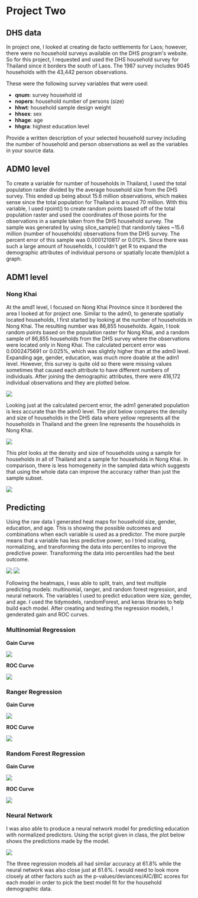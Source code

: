 # Project Two

## DHS data

In project one, I looked at creating de facto settlements for Laos; however, there were no household surveys available on the DHS program's website. 
So for this project, I requested and used the DHS household survey for Thailand since it borders the south of Laos.
The 1987 survey includes 9045 households with the 43,442 person observations.

These were the following survey variables that were used:

* **qnum**: survey household id
* **nopers**: household number of persons (size)
* **hhwt**: household sample design weight
* **hhsex**: sex
* **hhage**: age
* **hhgra**: highest education level

Provide a written description of your selected household survey including the number of household and person 
observations as well as the variables in your source data.


## ADM0 level

To create a variable for number of households in Thailand, I used the total population raster divided by the average household size from the DHS survey.
This ended up being about 15.6 million observations, which makes sense since the total population for Thailand is around 70 million.
With this variable, I used rpoint() to create random points based off of the total population raster and used the coordinates of those points for the observations in a sample taken from the DHS household survey.
The sample was generated by using slice_sample() that randomly takes ~15.6 million (number of households) observations from the DHS survey.
The percent error of this sample was 0.0001210817 or 0.012%.
Since there was such a large amount of households, I couldn't get R to expand the demographic attributes of individual persons or spatially locate them/plot a graph.

## ADM1 level
### Nong Khai

At the amd1 level, I focused on Nong Khai Province since it bordered the area I looked at for project one.
Similar to the adm0, to generate spatially located households, I first started by looking at the number of households in Nong Khai.
The resulting number was 86,855 households.
Again, I took random points based on the population raster for Nong Khai, and a random sample of 86,855 households from the DHS survey where the observations were located only in Nong Khai.
The calculated percent error was 0.0002475691 or 0.025%, which was slightly higher than at the adm0 level.
Expanding age, gender, education, was much more doable at the adm1 level.
However, this survey is quite old so there were missing values sometimes that caused each attribute to have different numbers of individuals.
After joining the demographic attributes, there were 416,172 individual observations and they are plotted below.

![](nk.png)

Looking just at the calculated percent error, the adm1 generated population is less accurate than the adm0 level.
The plot below compares the density and size of households in the DHS data where yellow represents all the households in Thailand and the green line represents the households in Nong Khai.

![](dp1.png)


This plot looks at the density and size of households using a sample for households in all of Thailand and a sample for households in Nong Khai. In comparison, there is less homogeneity in the sampled data which suggests that using the whole data can improve the accuracy rather than just the sample subset.

![](dp2.png)


## Predicting

Using the raw data I generated heat maps for household size, gender, education, and age. 
This is showing the possible outcomes and combinations when each variable is used as a predictor.
The more purple means that a variable has less predictive power, so I tried scaling, normalizing, and transforming the data into percentiles to improve the predictive power.
Transforming the data into percentiles had the best outcome.

![](raw.png)
![](percent.png)

Following the heatmaps, I was able to split, train, and test multiple predicting models: multinomial, ranger, and random forest regression, and neural network.
The variables I used to predict education were size, gender, and age.
I used the tidymodels, randomForest, and keras libraries to help build each model.
After creating and testing the regression models, I genderated gain and ROC curves.

### Multinomial Regression

**Gain Curve**

![](mgain.png)

**ROC Curve**

![](mroc.png)

### Ranger Regression

**Gain Curve**

![](rgain.png)

**ROC Curve**

![](rroc.png)

### Random Forest Regression

**Gain Curve**

![](rfgain.png)

**ROC Curve**

![](rfroc.png)

### Neural Network

I was also able to produce a neural network model for predicting education with normalized predictors.
Using the script given in class, the plot below shows the predictions made by the model.

![](nnplot.png)

The three regression models all had similar accuracy at 61.8% while the neural network was also close just at 61.6%. 
I would need to look more closely at other factors such as the p-values/deviances/AIC/BIC scores for each model in order to pick the best model fit for the household demographic data.